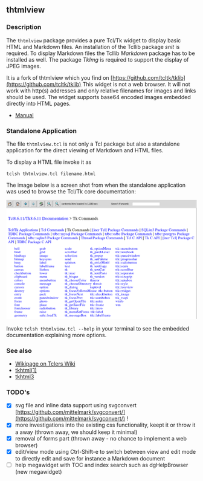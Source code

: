## thtmlview

### Description

The `thtmlview` package provides a pure Tcl/Tk widget to display basic HTML and
Markdown files. An installation of the Tcllib package *snit* is required. To
display Markdown files the Tcllib *Markdown* package has to be installed as
well. The package *TkImg* is required to support the display of JPEG images.

It is a fork of thtmlview which you find on [https://github.com/tcltk/tklib](https://github.com/tcltk/tklib)
This widget is not a web browser. It will not work with http(s) addresses and
only relative filenames for images and links should be used. The widget supports
base64 encoded images embedded directly into HTML pages.

* [Manual](http://htmlpreview.github.io/?https://github.com/mittelmark/thtmlview/blob/master/thtmlview/thtmlview.html)

### Standalone Application

The file `thtmlview.tcl` is not only a Tcl package but also a standalone
application for the direct viewing of Markdown and HTML files.

To display a HTML file invoke it as

```
tclsh thtmlview.tcl filename.html
```

The image below is a screen shot from when the standalone application was used
to browse the Tcl/Tk core documentation:

![Tcl manual tkcmd](img/thtmlview-tkcmd.png)

Invoke `tclsh thtmlview.tcl --help` in your terminal to see the embedded
documentation explaining more options.

### See also

* [Wikipage on Tclers Wiki](https://wiki.tcl-lang.org/page/thtmlview)
* [tkhtml(1)](https://github.com/wjoye/tkhtml1)
* [tkhtml3](http://tkhtml.tcl.tk/index.html)

### TODO's

* [x] svg file and inline data support using svgconvert [https://github.com/mittelmark/svgconvert/](https://github.com/mittelmark/svgconvert/) !
* [x] more investigations into the existing css functionality, keept it or throw it a away  (thrown away, we should keep it minimal)
* [x] removal of forms part (thrown away - no chance to implement a web browser)
* [x] edit/view mode using Ctrl-Shift-e to switch between view and edit mode to directly edit and save for instance a Markdown document
* [ ] help megawidget with TOC and index search such as dgHelpBrowser (new megawidget)
